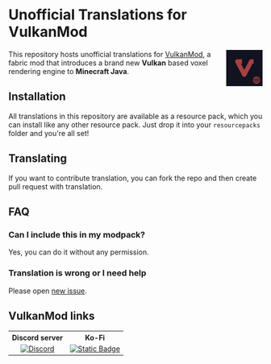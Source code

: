# Unofficial Translations for VulkanMod 

<img src="VulkanMod Translations/pack.png" height="72" align="right"/>

This repository hosts unofficial translations for [VulkanMod](https://github.com/xCollateral/VulkanMod), a fabric mod that introduces a brand new **Vulkan** based voxel rendering engine to **Minecraft Java**.

## Installation
All translations in this repository are available as a resource pack, which you can install like any other resource pack. Just drop it into your `resourcepacks` folder and you're all set!

## Translating
If you want to contribute translation, you can fork the repo and then create pull request with translation.

## FAQ

### Can I include this in my modpack?
Yes, you can do it without any permission.

### Translation is wrong or I need help
Please open [new issue](https://github.com/scully06/vulkanmod-translations/issues/new).

## VulkanMod links
<table>
    <tr>
      <th> Discord server</th>
      <th> Ko-Fi</th>
    </tr>
  <tr>
    <td style="text-align:center"> 
        <a href="https://discord.gg/FVXg7AYR2Q"> 
            <img alt="Discord" align="top" src="https://img.shields.io/discord/963180553547419670?style=flat-square&logo=discord&logoColor=%23FFFFFF&label=Vulkanmod%20official%20discord%20server&labelColor=%235865F2&color=%235865F2">
        </a>
     </td>
    <td>
        <a href="https://ko-fi.com/V7V7CHHJV">
            <img alt="Static Badge" align="top" src="https://img.shields.io/badge/KoFi-%23ff5e5b?logo=ko-fi&logoColor=%23FFFFFF&link=https%3A%2F%2Fko-fi.com%2FV7V7CHHJV">
        </a>
    </td>
  </tr>
</table>
